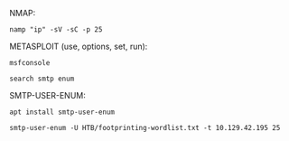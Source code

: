 NMAP: 
```
namp "ip" -sV -sC -p 25
```
METASPLOIT (use, options, set, run):
```
msfconsole
```

```
search smtp enum
```
SMTP-USER-ENUM:
```
apt install smtp-user-enum
```

```
smtp-user-enum -U HTB/footprinting-wordlist.txt -t 10.129.42.195 25 
```